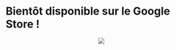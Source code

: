 # Bientôt disponible sur le Google Store !

<center>
<img src="https://user-images.githubusercontent.com/84988600/120025648-4de7ea00-bff1-11eb-877c-2394f6bde53f.png" align="middle"/></center>
